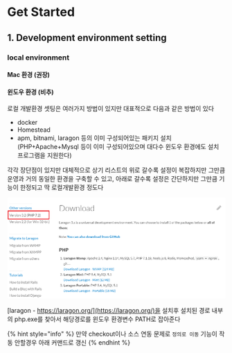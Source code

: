 # Get Started

## 1. Development environment setting

### local environment

#### Mac 환경 \(권장\)

#### 윈도우 환경 \(비추\)

로컬 개발환경 셋팅은 여러가지 방법이 있지만 대표적으로 다음과 같은 방법이 있다

* docker
* Homestead
* apm, bitnami, laragon 등의 이미 구성되어있는 패키지 설치 \(PHP+Apache+Mysql 등이 이미 구성되어있으며 대다수 윈도우 환경에도 설치 프로그램을 지원한다\)

각각 장단점이 있지만 대체적으로 상기 리스트의 위로 갈수록 설정이 복잡하지만 그만큼 운영과 거의 동일한 환경을 구축할 수 있고, 아래로 갈수록 설정은 간단하지만 그만큼 기능이 한정되고 딱 로컬개발환경 정도다

![php-laravel-getStarted-1](../../../.gitbook/assets/php_laravel_get-started-1.png)

[laragon - https://laragon.org/](https://laragon.org/)을 설치후 설치된 경로 내부의 php.exe를 찾아서 해당경로를 윈도우 환경변수 PATH로 잡아준다  


{% hint style="info" %}
만약 checkout이나 소스 연동 문제로 `정의로 이동` 기능이 작동 안할경우 아래 커맨드로 갱신
{% endhint %}
